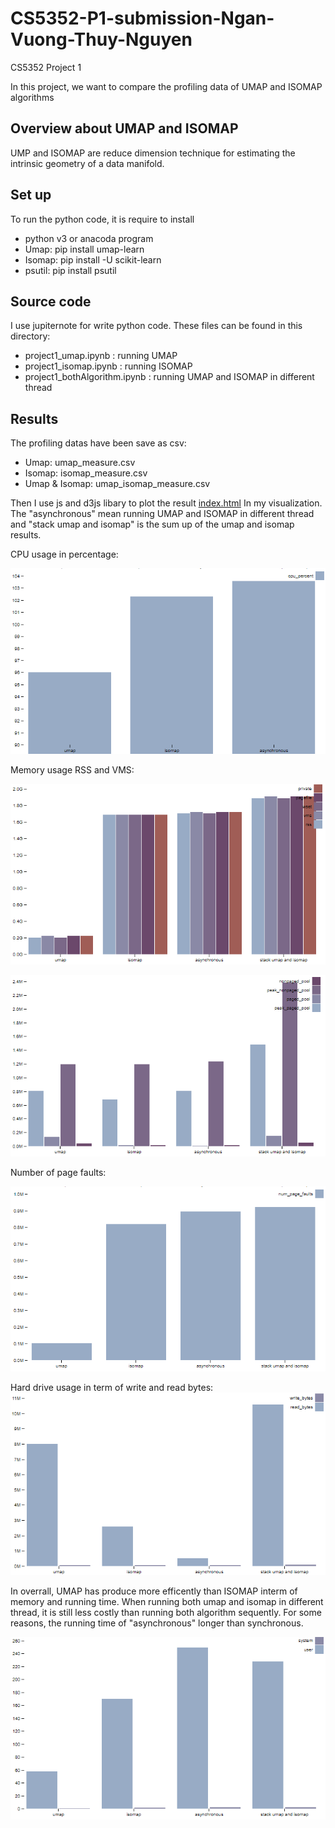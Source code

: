 # CS5352-P1-submission-Ngan-Vuong-Thuy-Nguyen
 CS5352 Project 1

In this project, we want to compare the profiling data of UMAP and ISOMAP algorithms

## Overview about UMAP and ISOMAP

UMP and ISOMAP are reduce dimension technique for estimating the intrinsic geometry of a data manifold.

## Set up

To run the python code, it is require to install
- python v3 or anacoda program
- Umap: pip install umap-learn
- Isomap: pip install -U scikit-learn
- psutil: pip install psutil

## Source code

I use jupiternote for write python code. These files can be found in this directory: 
- project1_umap.ipynb : running UMAP
- project1_isomap.ipynb : running ISOMAP
- project1_bothAlgorithm.ipynb : running UMAP and ISOMAP in different thread

## Results

The profiling datas have been save as csv:
- Umap: umap_measure.csv
- Isomap: isomap_measure.csv
- Umap & Isomap: umap_isomap_measure.csv

Then I use js and d3js libary to plot the result [index.html](index.html)
In my visualization. The "asynchronous" mean running UMAP and ISOMAP in different thread and "stack umap and isomap" is the sum up of the umap and isomap results.

CPU usage in percentage:

![CPU percentage](img/cpupercentage.PNG)

Memory usage RSS and VMS:

![Memory result1](img/Memory_1.PNG)

![Memory result2](img/Memory_2.PNG)

Number of page faults:

![Page fault](img/pagefault.PNG)

Hard drive usage in term of write and read bytes:
![Hard drive usage](img/io.PNG)


In overrall, UMAP has produce more efficently than ISOMAP interm of memory and running time. When running both umap and isomap in different thread, it is still less costly than running both algorithm sequently. For some reasons, the running time of "asynchronous" longer than synchronous.

![Hard drive usage](img/runningTime.PNG)
